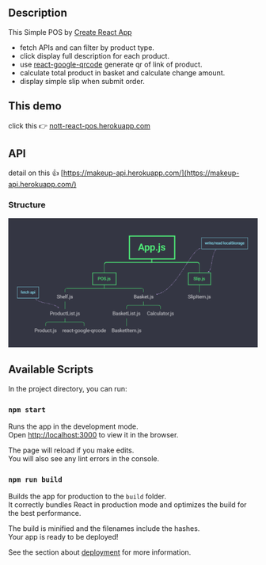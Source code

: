 ## Description

This Simple POS by [Create React App](https://github.com/facebook/create-react-app)
- fetch APIs and can filter by product type.
- click display full description for each product.
- use [react-google-qrcode](https://github.com/iamgutz/react-google-qrcode) generate qr of link of product.
- calculate total product in basket and calculate change amount.
- display simple slip when submit order.

## This demo

click this 👉 [nott-react-pos.herokuapp.com](https:/nott-react-pos.herokuapp.com)

## API 
detail on this 👍 [https://makeup-api.herokuapp.com/](https://makeup-api.herokuapp.com/)


### Structure
![Component structure](./structure-components.png)

## Available Scripts

In the project directory, you can run:

### `npm start`

Runs the app in the development mode.<br />
Open [http://localhost:3000](http://localhost:3000) to view it in the browser.

The page will reload if you make edits.<br />
You will also see any lint errors in the console.

### `npm run build`

Builds the app for production to the `build` folder.<br />
It correctly bundles React in production mode and optimizes the build for the best performance.

The build is minified and the filenames include the hashes.<br />
Your app is ready to be deployed!

See the section about [deployment](https://facebook.github.io/create-react-app/docs/deployment) for more information.



